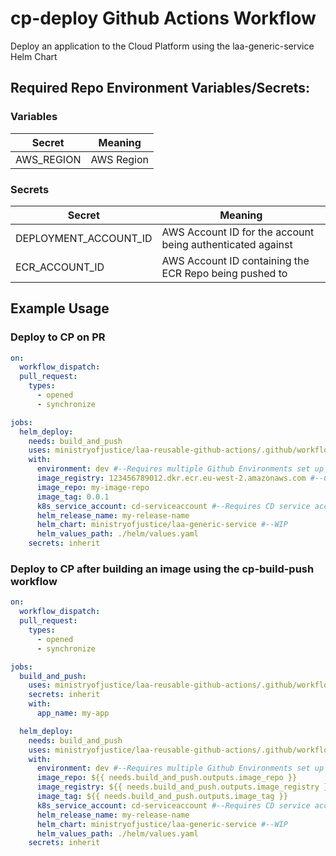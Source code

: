 # cp-deploy Github Actions Workflow

Deploy an application to the Cloud Platform using the laa-generic-service Helm Chart

## Required Repo Environment Variables/Secrets:

### Variables

| Secret     | Meaning    |
| ---------- | ---------- |
| AWS_REGION | AWS Region |

### Secrets

| Secret                | Meaning                                                    |
| --------------------- | ---------------------------------------------------------- |
| DEPLOYMENT_ACCOUNT_ID | AWS Account ID for the account being authenticated against |
| ECR_ACCOUNT_ID        | AWS Account ID containing the ECR Repo being pushed to     |

## Example Usage

### Deploy to CP on PR

```yaml
on:
  workflow_dispatch:
  pull_request:
    types:
      - opened
      - synchronize

jobs:
  helm_deploy:
    needs: build_and_push
    uses: ministryofjustice/laa-reusable-github-actions/.github/workflows/cp-deploy.yml@main
    with:
      environment: dev #--Requires multiple Github Environments set up in CP
      image_registry: 123456789012.dkr.ecr.eu-west-2.amazonaws.com #--Change as appropriate
      image_repo: my-image-repo
      image_tag: 0.0.1
      k8s_service_account: cd-serviceaccount #--Requires CD service account created by CP
      helm_release_name: my-release-name
      helm_chart: ministryofjustice/laa-generic-service #--WIP
      helm_values_path: ./helm/values.yaml
    secrets: inherit
```

### Deploy to CP after building an image using the cp-build-push workflow

```yaml
on:
  workflow_dispatch:
  pull_request:
    types:
      - opened
      - synchronize

jobs:
  build_and_push:
    uses: ministryofjustice/laa-reusable-github-actions/.github/workflows/mp-build-push.yml@main
    secrets: inherit
    with:
      app_name: my-app

  helm_deploy:
    needs: build_and_push
    uses: ministryofjustice/laa-reusable-github-actions/.github/workflows/cp-deploy.yml@main
    with:
      environment: dev #--Requires multiple Github Environments set up in CP
      image_repo: ${{ needs.build_and_push.outputs.image_repo }}
      image_registry: ${{ needs.build_and_push.outputs.image_registry }}
      image_tag: ${{ needs.build_and_push.outputs.image_tag }}
      k8s_service_account: cd-serviceaccount #--Requires CD service account created by CP
      helm_release_name: my-release-name
      helm_chart: ministryofjustice/laa-generic-service #--WIP
      helm_values_path: ./helm/values.yaml
    secrets: inherit
```
